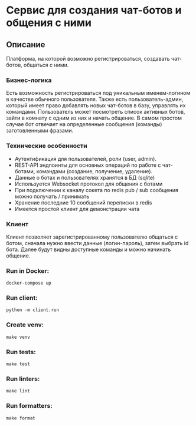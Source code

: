 # Сервис для создания чат-ботов и общения с ними

## Описание

Платформа, на которой возможно регистрироваться, создавать чат-ботов, общаться с ними.

### Бизнес-логика

Есть возможность регистрироваться под уникальным именем-логином в качестве обычного пользователя. Также есть
пользователь-админ, который имеет право добавлять новых чат-ботов в базу, управлять их командами. Пользователь может посмотреть
список активных ботов, зайти в комнату с одним из них и начать общение. В самом простом случае бот отвечает на
определенные сообщения (команды) заготовленными фразами.

### Технические особенности

- Аутентификация для пользователей, роли (user, admin).
- REST-API эндпоинты для основных операций по работе с чат-ботами, командами (создание, получение, удаление).
- Данные о ботах и пользователях хранятся в БД (sqlite)
- Используется Websocket протокол для общения с ботами
- При подключении к каналу сокета по redis pub / sub сообщения можно получать / принимать
- Хранение последние 10 сообщений переписки в redis
- Имеется простой клиент для демонстрации чата

### Клиент

Клиент позволяет зарегистрированному пользователю общаться с ботом, сначала нужно ввести данные (логин-пароль), затем выбрать id бота.
Далее будут видны доступные команды и можно начинать общение.

### Run in Docker:

    docker-compose up

### Run client:

    python -m client.run

### Create venv:

    make venv

### Run tests:

    make test

### Run linters:

    make lint

### Run formatters:

    make format
